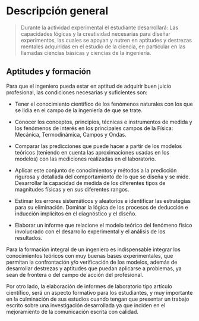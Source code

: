 # Descripción general

> Durante la actividad experimental el estudiante desarrollará:
Las capacidades lógicas y la creatividad necesarias para diseñar experimentos, las cuales se
apoyan y nutren en aptitudes y destrezas mentales adquiridas en el estudio de la ciencia, en
particular en las llamadas ciencias básicas y ciencias de la ingeniería.

## Aptitudes y formación 

Para que el ingeniero pueda estar en aptitud de adquirir buen juicio profesional, las
condiciones necesarias y suficientes son:
* Tener el conocimiento científico de los fenómenos naturales con los que se lidia en el campo de la
ingeniería de que se trate. 

* Conocer los conceptos, principios, técnicas e instrumentos de medida y
los fenómenos de interés en los principales campos de la Física: Mecánica, Termodinámica, Campos y Ondas.

* Comparar las predicciones que puede hacer a partir de los modelos teóricos (teniendo en cuenta
las aproximaciones usadas en los modelos) con las mediciones realizadas en el laboratorio.
* Aplicar este conjunto de conocimientos y métodos a la predicción rigurosa y detallada del
comportamiento de lo que se diseña y se mide. Desarrollar la capacidad de medida de los diferentes
tipos de magnitudes físicas y en sus diferentes rangos.
* Estimar los errores sistemáticos y aleatorios e identificar las estrategias para su eliminación.
Dominar la lógica de los procesos de deducción e inducción implícitos en el diagnóstico y el diseño.
* Elaborar un informe que relacione el modelo teórico del fenómeno físico involucrado con el
desarrollo experimental y el análisis de los resultados.


Para la formación integral de un ingeniero es indispensable integrar los conocimientos teóricos con
muy buenas bases experimentales, que permitan la confrontación y/o verificación de los modelos,
además de desarrollar destrezas y aptitudes que puedan aplicarse a problemas, ya sean de frontera o
del campo de acción del profesional.


Por otro lado, la elaboración de informes de laboratorio tipo artículo científico, será un
aspecto formativo para los estudiantes, y muy importante en la culminación de sus estudios
cuando tengan que presentar un trabajo escrito sobre una investigación desarrollada ya que
inciden en el mejoramiento de la comunicación escrita con calidad.
